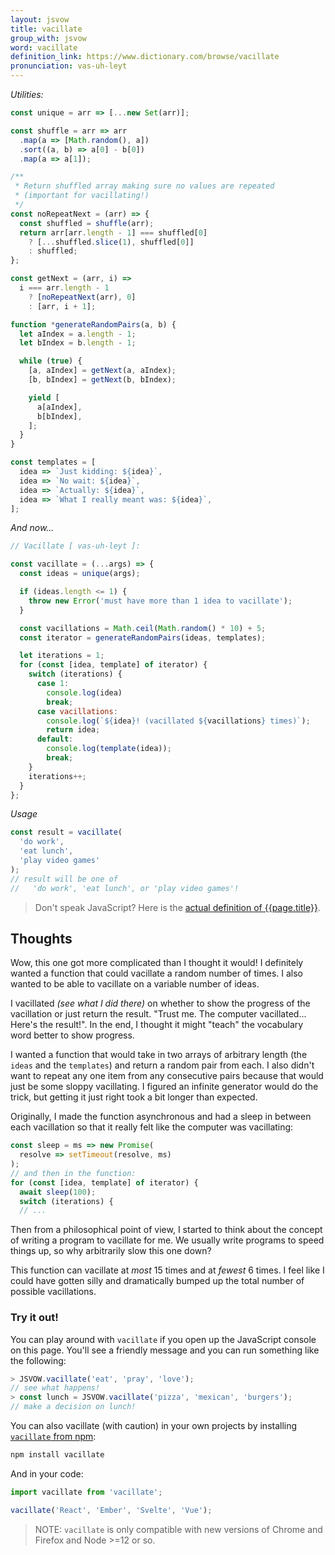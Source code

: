 ```yaml
---
layout: jsvow
title: vacillate
group_with: jsvow
word: vacillate
definition_link: https://www.dictionary.com/browse/vacillate
pronunciation: vas-uh-leyt
---
```


_Utilities:_

```js
const unique = arr => [...new Set(arr)];

const shuffle = arr => arr
  .map(a => [Math.random(), a])
  .sort((a, b) => a[0] - b[0])
  .map(a => a[1]);

/**
 * Return shuffled array making sure no values are repeated
 * (important for vacillating!)
 */
const noRepeatNext = (arr) => {
  const shuffled = shuffle(arr);
  return arr[arr.length - 1] === shuffled[0]
    ? [...shuffled.slice(1), shuffled[0]]
    : shuffled;
};

const getNext = (arr, i) =>
  i === arr.length - 1
    ? [noRepeatNext(arr), 0]
    : [arr, i + 1];

function *generateRandomPairs(a, b) {
  let aIndex = a.length - 1;
  let bIndex = b.length - 1;

  while (true) {
    [a, aIndex] = getNext(a, aIndex);
    [b, bIndex] = getNext(b, bIndex);

    yield [
      a[aIndex],
      b[bIndex],
    ];
  }
}

const templates = [
  idea => `Just kidding: ${idea}`,
  idea => `No wait: ${idea}`,
  idea => `Actually: ${idea}`,
  idea => `What I really meant was: ${idea}`,
];
```

_And now..._

```js
// Vacillate [ vas-uh-leyt ]:

const vacillate = (...args) => {
  const ideas = unique(args);

  if (ideas.length <= 1) {
    throw new Error('must have more than 1 idea to vacillate');
  }

  const vacillations = Math.ceil(Math.random() * 10) + 5;
  const iterator = generateRandomPairs(ideas, templates);

  let iterations = 1;
  for (const [idea, template] of iterator) {
    switch (iterations) {
      case 1:
        console.log(idea)
        break;
      case vacillations:
        console.log(`${idea}! (vacillated ${vacillations} times)`);
        return idea;
      default:
        console.log(template(idea));
        break;
    }
    iterations++;
  }
};
```

_Usage_

```js
const result = vacillate(
  'do work',
  'eat lunch',
  'play video games'
);
// result will be one of
//   'do work', 'eat lunch', or 'play video games'!
```

> Don't speak JavaScript? Here is the [actual definition of {{page.title}}]({{page.definition_link}}).

## Thoughts
Wow, this one got more complicated than I thought it would! I definitely wanted a function that could vacillate a random number of times. I also wanted to be able to vacillate on a variable number of ideas.

I vacillated _(see what I did there)_ on whether to show the progress of the vacillation or just return the result. "Trust me. The computer vacillated... Here's the result!". In the end, I thought it might "teach" the vocabulary word better to show progress.

I wanted a function that would take in two arrays of arbitrary length (the `ideas` and the `templates`) and return a random pair from each. I also didn't want to repeat any one item from any consecutive pairs because that would just be some sloppy vacillating. I figured an infinite generator would do the trick, but getting it just right took a bit longer than expected.

Originally, I made the function asynchronous and had a sleep in between each vacillation so that it really felt like the computer was vacillating:

```js
const sleep = ms => new Promise(
  resolve => setTimeout(resolve, ms)
);
// and then in the function:
for (const [idea, template] of iterator) {
  await sleep(100);
  switch (iterations) {
  // ...
```

Then from a philosophical point of view, I started to think about the concept of writing a program to vacillate for me. We usually write programs to speed things up, so why arbitrarily slow this one down?

This function can vacillate at _most_ 15 times and at _fewest_ 6 times. I feel like I could have gotten silly and dramatically bumped up the total number of possible vacillations.

### Try it out!
You can play around with `vacillate` if you open up the JavaScript console on this page. You'll see a friendly message and you can run something like the following:

```js
> JSVOW.vacillate('eat', 'pray', 'love');
// see what happens!
> const lunch = JSVOW.vacillate('pizza', 'mexican', 'burgers');
// make a decision on lunch!
```

You can also vacillate (with caution) in your own projects by installing [`vacillate` from npm](https://www.npmjs.com/package/vacillate):

```sh
npm install vacillate
```

And in your code:

```js
import vacillate from 'vacillate';

vacillate('React', 'Ember', 'Svelte', 'Vue');
```

> NOTE: `vacillate` is only compatible with new versions of Chrome and Firefox and Node >=12 or so.
